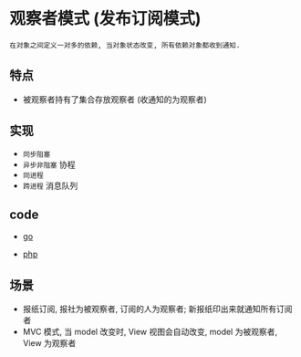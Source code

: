 # 观察者模式 (发布订阅模式)

    在对象之间定义一对多的依赖, 当对象状态改变, 所有依赖对象都收到通知.

## 特点

- 被观察者持有了集合存放观察者 (收通知的为观察者)

## 实现

- `同步阻塞`
- `异步非阻塞` 协程
- `同进程`
- `跨进程` 消息队列

## code

- [go](../script/go/dp/observer.go)

- [php](src/php_design_patterns/observer/observer.php)

## 场景

- 报纸订阅, 报社为被观察者, 订阅的人为观察者; 新报纸印出来就通知所有订阅者
- MVC 模式, 当 model 改变时, View 视图会自动改变, model 为被观察者, View 为观察者